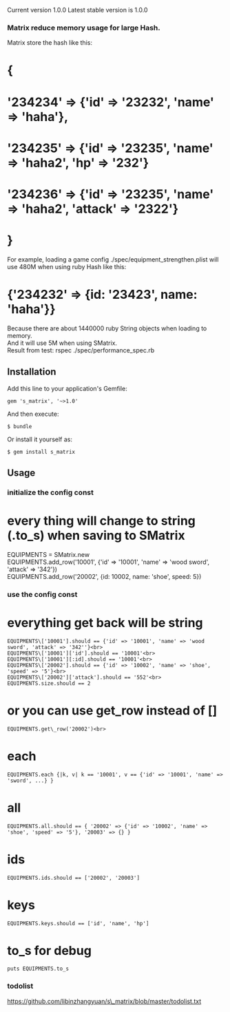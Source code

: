 Current version 1.0.0
Latest stable version is 1.0.0

### Matrix reduce memory usage for large Hash.
  Matrix store the hash like this: <br>
  # {<br>
  #  '234234' => {'id' => '23232', 'name' => 'haha'},<br>
  #  '234235' => {'id' => '23235', 'name' => 'haha2', 'hp' => '232'}<br>
  #  '234236' => {'id' => '23235', 'name' => 'haha2', 'attack' => '2322'}<br>
  # }<br>
  For example, loading a game config ./spec/equipment\_strengthen.plist will use 480M when using ruby Hash like this:<br>
  #      {'234232' => {id: '23423', name: 'haha'}}<br>
   Because there are about 1440000 ruby String objects when loading to memory.<br>
     And it will use 5M when using SMatrix.<br>
Result from test:   rspec ./spec/performance\_spec.rb<br>

## Installation

Add this line to your application's Gemfile:

    gem 's_matrix', '~>1.0'

And then execute:

    $ bundle

Or install it yourself as:

    $ gem install s_matrix


## Usage
### initialize the config const
  # every thing will change to string (.to\_s) when saving to SMatrix<br>
  EQUIPMENTS = SMatrix.new<br>
  EQUIPMENTS.add\_row('10001', {'id' => '10001', 'name' => 'wood sword', 'attack' => '342'})<br>
  EQUIPMENTS.add\_row('20002', {id: 10002, name: 'shoe', speed: 5})<br>

### use the config const
  # everything get back will be string<br>
    EQUIPMENTS\['10001'].should == {'id' => '10001', 'name' => 'wood sword', 'attack' => '342''}<br>
    EQUIPMENTS\['10001']['id'].should == '10001'<br>
    EQUIPMENTS\['10001'][:id].should == '10001'<br>
    EQUIPMENTS\['20002'].should == {'id' => '10002', 'name' => 'shoe', 'speed' => '5'}<br>
    EQUIPMENTS\['20002']['attack'].should == '552'<br>
    EQUIPMENTS.size.should == 2
  # or you can use get\_row instead of []<br>
    EQUIPMENTS.get\_row('20002')<br>
  # each
    EQUIPMENTS.each {|k, v| k == '10001', v == {'id' => '10001', 'name' => 'sword', ...} }
  # all
    EQUIPMENTS.all.should == { '20002' => {'id' => '10002', 'name' => 'shoe', 'speed' => '5'}, '20003' => {} }
  # ids
    EQUIPMENTS.ids.should == ['20002', '20003']
  # keys
    EQUIPMENTS.keys.should == ['id', 'name', 'hp']
  # to\_s for debug
    puts EQUIPMENTS.to_s

### todolist
  https://github.com/libinzhangyuan/s\_matrix/blob/master/todolist.txt
